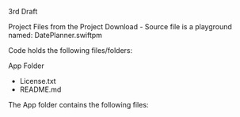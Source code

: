 3rd Draft

Project Files from the Project Download - Source file is a playground named: DatePlanner.swiftpm

Code holds the following files/folders:

App Folder
* License.txt
* README.md

The App folder contains the following files:


